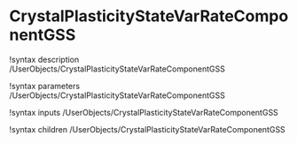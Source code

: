 <!-- MOOSE Documentation Stub: Remove this when content is added. -->

# CrystalPlasticityStateVarRateComponentGSS

!syntax description /UserObjects/CrystalPlasticityStateVarRateComponentGSS

!syntax parameters /UserObjects/CrystalPlasticityStateVarRateComponentGSS

!syntax inputs /UserObjects/CrystalPlasticityStateVarRateComponentGSS

!syntax children /UserObjects/CrystalPlasticityStateVarRateComponentGSS
